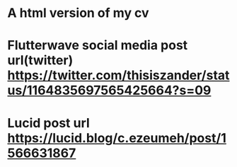 # A html version of my cv
# Flutterwave social media post url(twitter) https://twitter.com/thisiszander/status/1164835697565425664?s=09
# Lucid post url https://lucid.blog/c.ezeumeh/post/1566631867
